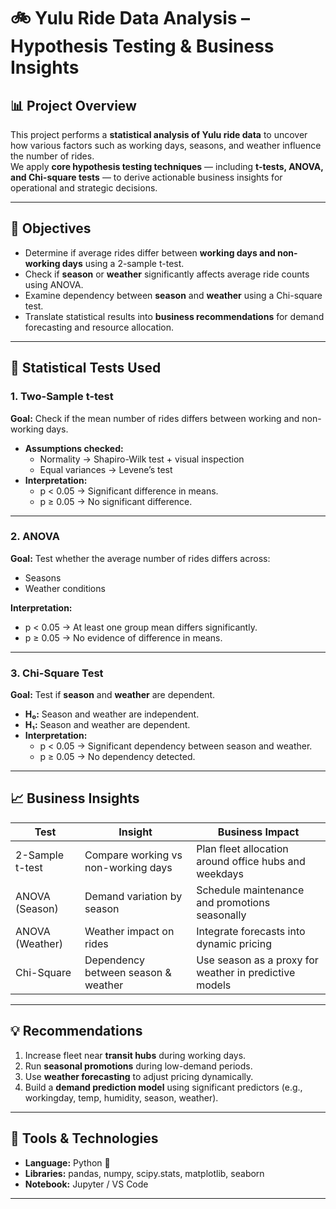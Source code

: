 # 🚲 Yulu Ride Data Analysis – Hypothesis Testing & Business Insights  

## 📊 Project Overview  
This project performs a **statistical analysis of Yulu ride data** to uncover how various factors such as working days, seasons, and weather influence the number of rides.  
We apply **core hypothesis testing techniques** — including **t-tests, ANOVA, and Chi-square tests** — to derive actionable business insights for operational and strategic decisions.  

---

## 🎯 Objectives  
- Determine if average rides differ between **working days and non-working days** using a 2-sample t-test.  
- Check if **season** or **weather** significantly affects average ride counts using ANOVA.  
- Examine dependency between **season** and **weather** using a Chi-square test.  
- Translate statistical results into **business recommendations** for demand forecasting and resource allocation.  

---

## 🧠 Statistical Tests Used  

### 1. Two-Sample t-test  
**Goal:** Check if the mean number of rides differs between working and non-working days.  
- **Assumptions checked:**  
  - Normality → Shapiro-Wilk test + visual inspection  
  - Equal variances → Levene’s test  
- **Interpretation:**  
  - p < 0.05 → Significant difference in means.  
  - p ≥ 0.05 → No significant difference.

---

### 2. ANOVA  
**Goal:** Test whether the average number of rides differs across:  
- Seasons  
- Weather conditions  

**Interpretation:**  
- p < 0.05 → At least one group mean differs significantly.  
- p ≥ 0.05 → No evidence of difference in means.

---

### 3. Chi-Square Test  
**Goal:** Test if **season** and **weather** are dependent.  
- **H₀:** Season and weather are independent.  
- **H₁:** Season and weather are dependent.  
- **Interpretation:**  
  - p < 0.05 → Significant dependency between season and weather.  
  - p ≥ 0.05 → No dependency detected.

---

## 📈 Business Insights  

| Test | Insight | Business Impact |
|------|----------|----------------|
| 2-Sample t-test | Compare working vs non-working days | Plan fleet allocation around office hubs and weekdays |
| ANOVA (Season) | Demand variation by season | Schedule maintenance and promotions seasonally |
| ANOVA (Weather) | Weather impact on rides | Integrate forecasts into dynamic pricing |
| Chi-Square | Dependency between season & weather | Use season as a proxy for weather in predictive models |

---

## 💡 Recommendations  
1. Increase fleet near **transit hubs** during working days.  
2. Run **seasonal promotions** during low-demand periods.  
3. Use **weather forecasting** to adjust pricing dynamically.  
4. Build a **demand prediction model** using significant predictors (e.g., workingday, temp, humidity, season, weather).  

---

## 🧩 Tools & Technologies  
- **Language:** Python 🐍  
- **Libraries:** pandas, numpy, scipy.stats, matplotlib, seaborn  
- **Notebook:** Jupyter / VS Code  

---


